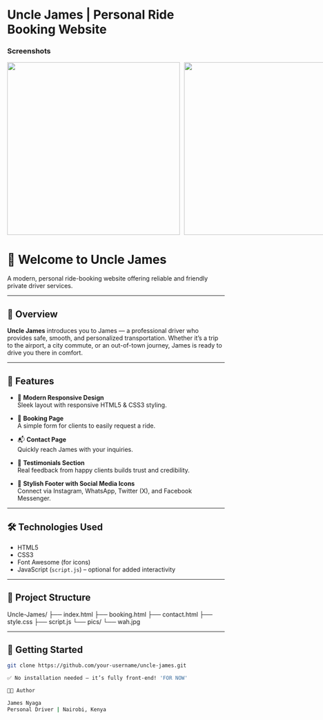 # Uncle James | Personal Ride Booking Website

### Screenshots

<div style="display: flex; gap: 10px;">
  <img src="https://github.com/user-attachments/assets/22adfd1d-9dcb-4e66-8298-3df4c6c5c2c4" width="400" />
  <img src="https://github.com/user-attachments/assets/36ce52a1-7db8-4e06-88ba-faf17e188510" width="400" />
  <img src="https://github.com/user-attachments/assets/5e2f50a8-4585-4d01-b82a-fe73eb8c5fd8" width="400" />
  <img src="https://github.com/user-attachments/assets/42a46fc6-ffc0-433f-8291-1138b6fbc29a" width="400" />
</div>

# 🚗 Welcome to Uncle James

A modern, personal ride-booking website offering reliable and friendly private driver services.

---

## 🧭 Overview

**Uncle James** introduces you to James — a professional driver who provides safe, smooth, and personalized transportation. Whether it’s a trip to the airport, a city commute, or an out-of-town journey, James is ready to drive you there in comfort.

---

## 🌟 Features

- 🎨 **Modern Responsive Design**  
  Sleek layout with responsive HTML5 & CSS3 styling.

- 📝 **Booking Page**  
  A simple form for clients to easily request a ride.

- 📬 **Contact Page**  
  Quickly reach James with your inquiries.

- 💬 **Testimonials Section**  
  Real feedback from happy clients builds trust and credibility.

- 🔗 **Stylish Footer with Social Media Icons**  
  Connect via Instagram, WhatsApp, Twitter (X), and Facebook Messenger.

---

## 🛠️ Technologies Used

- HTML5  
- CSS3  
- Font Awesome (for icons)  
- JavaScript (`script.js`) – optional for added interactivity

---

## 📁 Project Structure

Uncle-James/ ├── index.html ├── booking.html ├── contact.html ├── style.css ├── script.js └── pics/ └── wah.jpg

    
---

## 🚀 Getting Started

```bash
git clone https://github.com/your-username/uncle-james.git

✅ No installation needed — it’s fully front-end! 'FOR NOW'

👨‍💼 Author

James Nyaga
Personal Driver | Nairobi, Kenya

